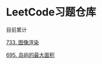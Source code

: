 <!--
 * @Author       : foregic
 * @Date         : 2021-07-30 11:51:21
 * @LastEditors  : foregic
 * @LastEditTime : 2021-07-30 18:40:46
 * @FilePath     : \leetcode\README.md
 * @Description  : 个人LeetCode习题仓库
-->
# LeetCode习题仓库

目前累计

[733. 图像渲染](https://github.com/foregic/leetcode-practice/blob/master/BFS-DFS.cpp)

[695. 岛屿的最大面积](https://github.com/foregic/leetcode-practice/blob/master/BFS-DFS.cpp)
